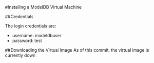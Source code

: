 #Installing a ModelDB Virtual Machine

##Credentials

The login credentials are:

* username: modeldbuser
* password: test

##Downloading the Virtual Image
As of this commit, the virtual image is currently down